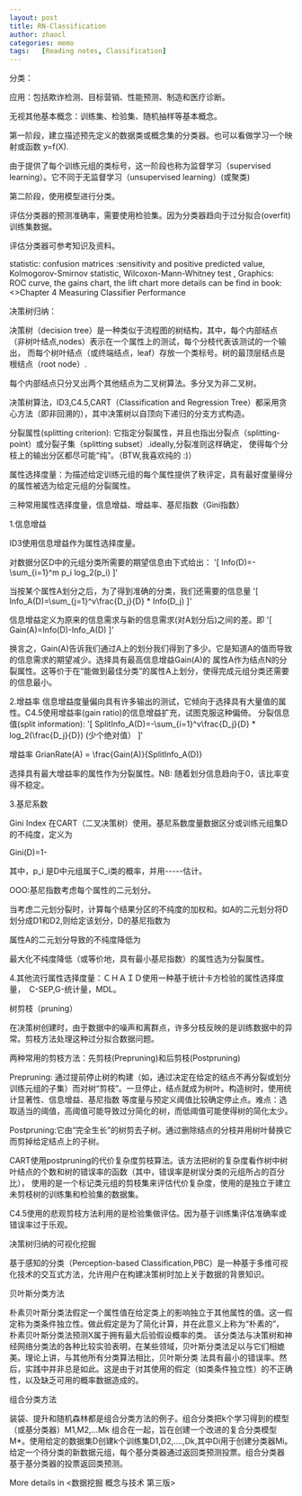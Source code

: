 ```yaml
---
layout: post
title: RN-Classification
author: zhaocl
categories: memo
tags:   [Reading notes, Classification]
---
```


分类：

应用：包括欺诈检测、目标营销、性能预测、制造和医疗诊断。

无视其他基本概念：训练集、检验集、随机抽样等基本概念。

第一阶段，建立描述预先定义的数据类或概念集的分类器。也可以看做学习一个映射或函数 y=f(X).

由于提供了每个训练元组的类标号，这一阶段也称为监督学习（supervised learning）。它不同于无监督学习（unsupervised learning）(或聚类)

第二阶段，使用模型进行分类。

评估分类器的预测准确率，需要使用检验集。因为分类器趋向于过分拟合(overfit)训练集数据。

评估分类器可参考知识及资料。

statistic:  confusion matrices :sensitivity and positive predicted value, Kolmogorov-Smirnov statistic,  Wilcoxon-Mann-Whitney test , 
Graphics: ROC curve, the gains chart, the lift chart 
more details can be find in book: <<Predictive Modeling Using Logistic Regression>>Chapter 4 Measuring Classifier Performance


决策树归纳：

决策树（decision tree）是一种类似于流程图的树结构，其中，每个内部结点（非树叶结点,nodes）表示在一个属性上的测试，每个分枝代表该测试的一个输出，
而每个树叶结点（或终端结点，leaf）存放一个类标号。树的最顶层结点是根结点（root node）.

每个内部结点只分叉出两个其他结点为二叉树算法。多分叉为非二叉树。

决策树算法，ID3,C4.5,CART（Classification and Regression Tree）都采用贪心方法（即非回溯的），其中决策树以自顶向下递归的分支方式构造。

分裂属性(splitting criterion): 它指定分裂属性，并且也指出分裂点（splitting-point）或分裂子集（splitting subset）.ideally,分裂准则这样确定，
使得每个分枝上的输出分区都尽可能“纯”。（BTW,我喜欢纯的 :)）

属性选择度量：为描述给定训练元组的每个属性提供了秩评定，具有最好度量得分的属性被选为给定元组的分裂属性。

三种常用属性选择度量，信息增益、增益率、基尼指数（Gini指数）

1.信息增益

ID3使用信息增益作为属性选择度量。

对数据分区D中的元组分类所需要的期望信息由下式给出：
'\[
Info(D)=-\sum_{i=1}^m p_i log_2(p_i)
\]'

当按某个属性A划分之后，为了得到准确的分类，我们还需要的信息量
'\[
Info_A(D)=\sum_{j=1}^v\frac{D_j}{D} * Info(D_j)
\]'

信息增益定义为原来的信息需求与新的信息需求(对A划分后)之间的差。即
'\[
Gain(A)=Info(D)-Info_A(D)
\]'

换言之，Gain(A)告诉我们通过A上的划分我们得到了多少。它是知道A的值而导致的信息需求的期望减少。选择具有最高信息增益Gain(A)的
属性A作为结点N的分裂属性。这等价于在“能做到最佳分类”的属性A上划分，使得完成元组分类还需要的信息最小。

2.增益率
信息增益度量偏向具有许多输出的测试，它倾向于选择具有大量值的属性。C4.5使用增益率(gain ratio)的信息增益扩充，试图克服这种偏倚。
分裂信息值(split information):
'\[
SplitInfo_A(D)=-\sum_{i=1}^v\frac{D_j}{D} * log_2(\frac{D_j}{D}) (少个绝对值）
\]'

增益率
GrianRate(A) =  \frac{Gain(A)}{SplitInfo_A(D)}

选择具有最大增益率的属性作为分裂属性。NB: 随着划分信息趋向于0，该比率变得不稳定。


3.基尼系数

Gini Index 在CART（二叉决策树）使用。基尼系数度量数据区分或训练元组集D的不纯度，定义为

Gini(D)=1-

其中，p_i 是D中元组属于C_i类的概率，并用-----估计。

OOO:基尼指数考虑每个属性的二元划分。

当考虑二元划分裂时，计算每个结果分区的不纯度的加权和。如A的二元划分将D划分成D1和D2,则给定该划分，D的基尼指数为


属性A的二元划分导致的不纯度降低为


最大化不纯度降低（或等价地，具有最小基尼指数）的属性选为分裂属性。

4.其他流行属性选择度量：ＣＨＡＩＤ使用一种基于统计卡方检验的属性选择度量，　C-SEP,G-统计量，MDL。


树剪枝（pruning）

在决策树创建时，由于数据中的噪声和离群点，许多分枝反映的是训练数据中的异常。剪枝方法处理这种过分拟合数据问题。

两种常用的剪枝方法：先剪枝(Prepruning)和后剪枝(Postpruning)

Prepruning: 通过提前停止树的构建（如，通过决定在给定的结点不再分裂或划分训练元组的子集）而对树“剪枝”。一旦停止，结点就成为树叶。构造树时，使用统计显著性、信息增益、基尼指数
等度量与预定义阈值比较确定停止点。难点：选取适当的阈值，高阈值可能导致过分简化的树，而低阈值可能使得树的简化太少。

Postpruning:它由“完全生长”的树剪去子树。通过删除结点的分枝并用树叶替换它而剪掉给定结点上的子树。

CART使用postpruning的代价复杂度剪枝算法。该方法把树的复杂度看作树中树叶结点的个数和树的错误率的函数（其中，错误率是树误分类的元组所占的百分比），
使用的是一个标记类元组的剪枝集来评估代价复杂度，使用的是独立于建立未剪枝树的训练集和检验集的数据集。

C4.5使用的悲观剪枝方法利用的是检验集做评估。因为基于训练集评估准确率或错误率过于乐观。



决策树归纳的可视化挖掘

基于感知的分类（Perception-based Classification,PBC）是一种基于多维可视化技术的交互式方法，允许用户在构建决策树时加上关于数据的背景知识。

贝叶斯分类方法

朴素贝叶斯分类法假定一个属性值在给定类上的影响独立于其他属性的值。这一假定称为类条件独立性。做此假定是为了简化计算，并在此意义上称为“朴素的”，
朴素贝叶斯分类法预测X属于拥有最大后验假设概率的类。
该分类法与决策树和神经网络分类法的各种比较实验表明，在某些领域，贝叶斯分类法足以与它们相媲美。理论上讲，与其他所有分类算法相比，贝叶斯分类
法具有最小的错误率。然后，实践中并非总是如此。这是由于对其使用的假定（如类条件独立性）的不正确性，以及缺乏可用的概率数据造成的。


组合分类方法

装袋、提升和随机森林都是组合分类方法的例子。组合分类把k个学习得到的模型（或基分类器）M1,M2,...Mk 组合在一起，旨在创建一个改进的复合分类模型
M*。使用给定的数据集D创建k个训练集D1,D2,....,Dk,其中Di用于创建分类器Mi。给定一个待分类的新数据元组，每个基分类器通过返回类预测投票。组合分类器
基于基分类器的投票返回类预测。


More details in <数据挖掘 概念与技术 第三版>
